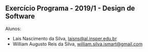 Exercício Programa - 2019/1 - Design de Software
------------------------------------------------

Alunos: 
- Lais Nascimento da Silva, laisns@al.insper.edu.br
- William Augusto Reis da Silva, william.silva.ismart@gmail.com
